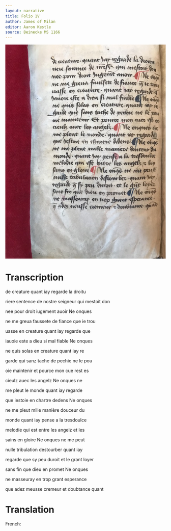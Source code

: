 ```yaml
---
layout: narrative
title: Folio 1V
author: James of Milan
editor: Aaron Kestle
source: Beinecke MS 1166
---
```


![Beinecke MS 1166 Folio 1V](https://github.com/oldfrenchtexts/L-aiguillon-d-amour-divine/blob/1909d7b0cdc44b954250183a2c5298e003a11fee/assets/1V.jpg)

# Transcription

de creature quant iay regarde la droitu 

riere sentence de nostre seigneur qui mestoit don 

nee pour droit iugement auoir Ne onques 

ne me greua faussete de fiance que ie trou 

uasse en creature quant iay regarde que 

iauoie este a dieu si mal fiable Ne onques 

ne quis solas en creature quant iay re

garde qui sanz tache de pechie ne le pou 

oie maintenir et pource mon cue rest es 

cieulz auec les angelz Ne onques ne 

me pleut le monde quant iay regarde 

que iestoie en chartre dedens Ne onques 

ne me pleut mille manière douceur du 

monde quant iay pense a la tresdoulce 

melodie qui est entre les angelz et les 

sains en gloire Ne onques ne me peut 

nulle tribulation destourber quant iay 

regarde que sy peu duroit et le grant loyer 

sans fin que dieu en promet Ne onques 

ne masseuray  en trop grant esperance 

que adez meusse cremeur et doubtance quant

# Translation

French: 
